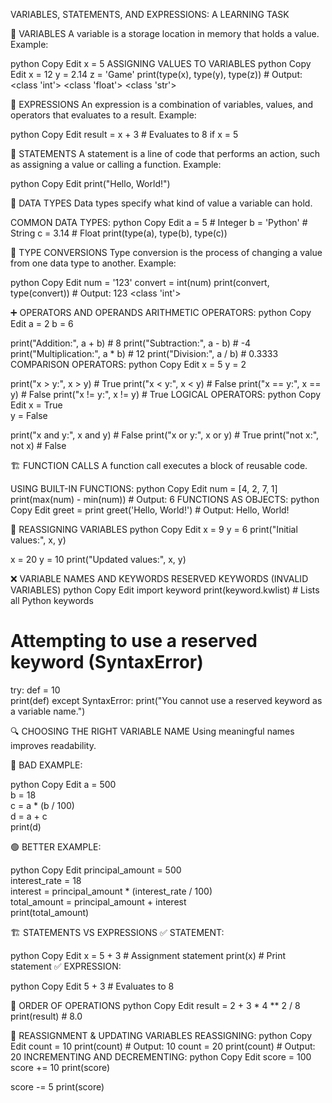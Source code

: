 VARIABLES, STATEMENTS, AND EXPRESSIONS: A LEARNING TASK

📝 VARIABLES
A variable is a storage location in memory that holds a value.
Example:

python
Copy
Edit
x = 5
ASSIGNING VALUES TO VARIABLES
python
Copy
Edit
x = 12
y = 2.14
z = 'Game'
print(type(x), type(y), type(z))  # Output: <class 'int'> <class 'float'> <class 'str'>


🧮 EXPRESSIONS
An expression is a combination of variables, values, and operators that evaluates to a result.
Example:

python
Copy
Edit
result = x + 3  # Evaluates to 8 if x = 5


📢 STATEMENTS
A statement is a line of code that performs an action, such as assigning a value or calling a function.
Example:

python
Copy
Edit
print("Hello, World!")


🔢 DATA TYPES
Data types specify what kind of value a variable can hold.

COMMON DATA TYPES:
python
Copy
Edit
a = 5         # Integer
b = 'Python'  # String
c = 3.14      # Float
print(type(a), type(b), type(c))


🔄 TYPE CONVERSIONS
Type conversion is the process of changing a value from one data type to another.
Example:

python
Copy
Edit
num = '123'
convert = int(num)
print(convert, type(convert))  # Output: 123 <class 'int'>


➕ OPERATORS AND OPERANDS
ARITHMETIC OPERATORS:
python
Copy
Edit
a = 2
b = 6

print("Addition:", a + b)          # 8
print("Subtraction:", a - b)       # -4
print("Multiplication:", a * b)    # 12
print("Division:", a / b)          # 0.3333
COMPARISON OPERATORS:
python
Copy
Edit
x = 5
y = 2

print("x > y:", x > y)   # True
print("x < y:", x < y)   # False
print("x == y:", x == y) # False
print("x != y:", x != y) # True
LOGICAL OPERATORS:
python
Copy
Edit
x = True  
y = False

print("x and y:", x and y)  # False
print("x or y:", x or y)    # True
print("not x:", not x)      # False


🏗 FUNCTION CALLS
A function call executes a block of reusable code.

USING BUILT-IN FUNCTIONS:
python
Copy
Edit
num = [4, 2, 7, 1]
print(max(num) - min(num))  # Output: 6
FUNCTIONS AS OBJECTS:
python
Copy
Edit
greet = print
greet('Hello, World!')  # Output: Hello, World!


🔄 REASSIGNING VARIABLES
python
Copy
Edit
x = 9
y = 6
print("Initial values:", x, y)

x = 20
y = 10
print("Updated values:", x, y)


❌ VARIABLE NAMES AND KEYWORDS
RESERVED KEYWORDS (INVALID VARIABLES)
python
Copy
Edit
import keyword
print(keyword.kwlist)  # Lists all Python keywords

# Attempting to use a reserved keyword (SyntaxError)
try:
    def = 10  
    print(def)
except SyntaxError:
    print("You cannot use a reserved keyword as a variable name.")


🔍 CHOOSING THE RIGHT VARIABLE NAME
Using meaningful names improves readability.



🔴 BAD EXAMPLE:

python
Copy
Edit
a = 500  
b = 18  
c = a * (b / 100)  
d = a + c  
print(d)  


🟢 BETTER EXAMPLE:

python
Copy
Edit
principal_amount = 500  
interest_rate = 18  
interest = principal_amount * (interest_rate / 100)  
total_amount = principal_amount + interest  
print(total_amount)  


🏗 STATEMENTS VS EXPRESSIONS
✅ STATEMENT:

python
Copy
Edit
x = 5 + 3  # Assignment statement
print(x)   # Print statement
✅ EXPRESSION:

python
Copy
Edit
5 + 3  # Evaluates to 8


🔢 ORDER OF OPERATIONS
python
Copy
Edit
result = 2 + 3 * 4 ** 2 / 8
print(result)  # 8.0


🔁 REASSIGNMENT & UPDATING VARIABLES
REASSIGNING:
python
Copy
Edit
count = 10
print(count)  # Output: 10
count = 20
print(count)  # Output: 20
INCREMENTING AND DECREMENTING:
python
Copy
Edit
score = 100
score += 10
print(score)

score -= 5
print(score)  

